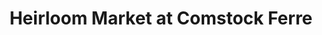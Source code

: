 ---
title: "Heirloom Market at Comstock Ferre"
url: /wethersfield/heirloom-market-at-comstock-ferre/
shop: outdoor
---